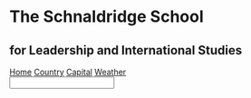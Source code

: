 <html lang="en">
  <head>
    <meta charset="UTF-8" />
    <meta name="viewport" content="width=device-width, initial-scale=1.0" />
    <title>The Schnaldridge School for Leadership and International Studies</title>
    <link rel="stylesheet" href="styles.css" />
    <h1>The Schnaldridge School</h1>
    <h2>for Leadership and International Studies</h2>
  </head>
  <body>
    <nav>
      <a href="#index">Home</a>
      <a href="#country">Country</a>
      <a href="#capital">Capital</a>
      <a href="#weather">Weather</a>
    </nav>
    <div id="country">
      <input type="name" name="country" id="countryname" />
    </div>
    <div id="capital">
    </div>
    <div id="weather">
    </div>
  </body>
</html>
